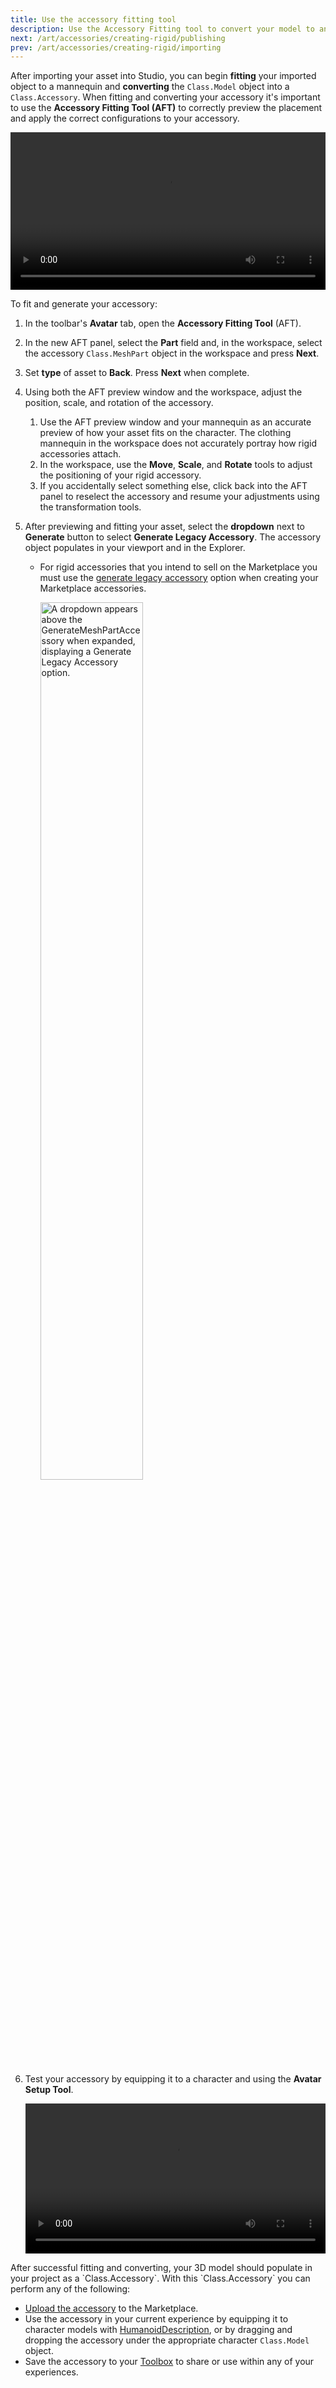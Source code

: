 ```yaml
---
title: Use the accessory fitting tool
description: Use the Accessory Fitting tool to convert your model to an rigid accessory.
next: /art/accessories/creating-rigid/publishing
prev: /art/accessories/creating-rigid/importing
---
```


After importing your asset into Studio, you can begin **fitting** your imported object to a mannequin and **converting** the `Class.Model` object into a `Class.Accessory`. When fitting and converting your accessory it's important to use the **Accessory Fitting Tool (AFT)** to correctly preview the placement and apply the correct configurations to your accessory.

<video controls src="../../../assets/art/accessories/creating-rigid/Converting.mp4" width="100%"></video>

To fit and generate your accessory:

1. In the toolbar's **Avatar** tab, open the **Accessory Fitting Tool** (AFT).
2. In the new AFT panel, select the **Part** field and, in the workspace, select the accessory `Class.MeshPart` object in the workspace and press **Next**.

3. Set **type** of asset to **Back**. Press **Next** when complete.

4. Using both the AFT preview window and the workspace, adjust the position, scale, and rotation of the accessory.

   1. Use the AFT preview window and your mannequin as an accurate preview of how your asset fits on the character. The clothing mannequin in the workspace does not accurately portray how rigid accessories attach.
   2. In the workspace, use the **Move**, **Scale**, and **Rotate** tools to adjust the positioning of your rigid accessory.
   3. If you accidentally select something else, click back into the AFT panel to reselect the accessory and resume your adjustments using the transformation tools.

5. After previewing and fitting your asset, select the **dropdown** next to **Generate** button to select **Generate Legacy Accessory**. The accessory object populates in your viewport and in the Explorer.

   - For rigid accessories that you intend to sell on the Marketplace you must use the [generate legacy accessory](../accessory-fitting-tool.md#generate-legacy-accessory) option when creating your Marketplace accessories.

     <img src="../../../assets/accessories/accessory-fitting-tool/Generate-Legacy-Accessory.png" width ="60%" alt="A dropdown appears above the GenerateMeshPartAccessory when expanded, displaying a Generate Legacy Accessory option."/>

6. Test your accessory by equipping it to a character and using the **Avatar Setup Tool**.

   <video controls src="../../../assets/art/accessories/creating-rigid/Testing.mp4" width="100%"></video>

<Alert severity = 'success'>
After successful fitting and converting, your 3D model should populate in your project as a `Class.Accessory`. With this `Class.Accessory` you can perform any of the following:

- [Upload the accessory](../../../art/accessories/creating-rigid/publishing.md) to the Marketplace.
- Use the accessory in your current experience by equipping it to character models with [HumanoidDescription](../../../characters/appearance.md#humanoiddescription), or by dragging and dropping the accessory under the appropriate character `Class.Model` object.
- Save the accessory to your [Toolbox](../../../projects/assets/toolbox.md) to share or use within any of your experiences.

</Alert>
